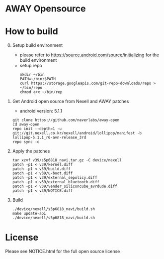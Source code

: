 # AWAY Opensource 

# How to build

0. Setup build environment
   - please refer to https://source.android.com/source/initializing for the build environment
   - setup repo
     ```
     mkdir ~/bin
     PATH=~/bin:$PATH
     curl https://storage.googleapis.com/git-repo-downloads/repo > ~/bin/repo
     chmod a+x ~/bin/rep
     ```
  
1. Get Android open source from Nexell and AWAY patches
   - android version: 5.1.1  
   ```
   git clone https://github.com/naverlabs/away-open
   cd away-open
   repo init --depth=1 -u git://git.nexell.co.kr/nexell/android/lollipop/manifest -b lollipop-5.1.1_r6-avn-release_3rd
   repo sync -c
   ```

2. Apply the patches
   ```
   tar xzvf v39/s5p6818_navi.tar.gz -C device/nexell
   patch -p1 < v39/kernel.diff
   patch -p1 < v39/build.diff
   patch -p1 < v39/u-boot.diff
   patch -p1 < v39/external_sepolicy.diff
   patch -p1 < v39/external_bluetooth.diff
   patch -p1 < v39/vender_siliconcube_avrdude.diff
   patch -p1 < v39/NOTICE.diff
   ```

3. Build
   ```
   ./device/nexell/s5p6818_navi/build.sh
   make update-api
   ./device/nexell/s5p6818_navi/build.sh
   ```

# License
Please see NOTICE.html for the full open source license
